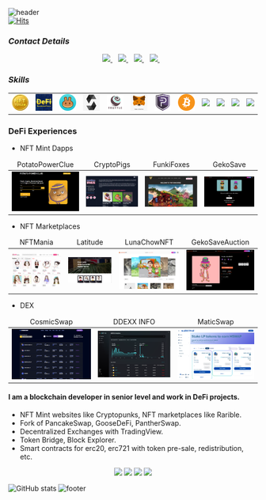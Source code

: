 ![header](https://capsule-render.vercel.app/api?type=wave&color=auto&height=300&section=header&text=Welcome%20&fontSize=90)       
[![Hits](https://hits.seeyoufarm.com/api/count/incr/badge.svg?url=https%3A%2F%2Fgithub.com%2Flizhming%2Fhit-counter)](https://github.com/lizhming)
### **_Contact Details_**
<p align='center'>
<a href="https://join.skype.com/">
  <img src="https://img.shields.io/badge/skype-%231DA1F3.svg?&style=for-the-badge&logo=skype&logoColor=white" />
</a>&nbsp;&nbsp;
<a href="https://discord.gg/">
  <img src="https://img.shields.io/badge/discord-%230077B5.svg?&style=for-the-badge&logo=discord&logoColor=white" />
</a>&nbsp;&nbsp;
<a href="mailto:josephchan0122@gmail.com">
  <img src="https://img.shields.io/badge/email me-%231DA1F3.svg?&style=for-the-badge&logo=gmail&logoColor=white" />
</a>&nbsp;&nbsp;
<a href="https://t.me/">
  <img src="https://img.shields.io/badge/telegram-%230077B5.svg?&style=for-the-badge&logo=telegram&logoColor=white" />
</a>&nbsp;&nbsp;
</p>

### **_Skills_**
<table>
  <tr>
      <td><img src="https://github.com/josephchan0122/josephchan0122/blob/main/icons/icon_nft.png?raw=true" width="200"></td>
      <td><img src="https://github.com/josephchan0122/josephchan0122/blob/main/icons/icon_defi.png?raw=true" width="200"></td>
      <td><img src="https://github.com/josephchan0122/josephchan0122/blob/main/icons/icon_pancake.png?raw=true" width="200"></td>
      <td><img src="https://github.com/josephchan0122/josephchan0122/blob/main/icons/icon_solidity.png?raw=true" width="200"></td>
      <td><img src="https://github.com/josephchan0122/josephchan0122/blob/main/icons/icon_truffle.png?raw=true" width="200"></td>
      <td><img src="https://github.com/josephchan0122/josephchan0122/blob/main/icons/icon_metamask.png?raw=true" width="200"></td>
      <td><img src="https://github.com/josephchan0122/josephchan0122/blob/main/icons/icon_pivx.png?raw=true" width="200"></td>
      <td><img src="https://github.com/josephchan0122/josephchan0122/blob/main/icons/icon_bitcoin.png?raw=true" width="200"></td>
      <td><img src="https://cdn.iconscout.com/icon/free/png-128/javascript-1174950.png" width="200"></td>
      <td><img src="https://cdn.iconscout.com/icon/free/png-128/node-1174925.png" width="200"></td>
      <td><img src="https://cdn.iconscout.com/icon/free/png-128/react-1175109.png" width="200"></td>
      <td><img src="https://cdn.iconscout.com/icon/free/png-128/vue-282497.png" width="200"></td>
  </tr>  
</table>

### DeFi Experiences
- NFT Mint Dapps
<table>
    <thead align="center">
        <tr>
            <td>PotatoPowerClue</td>
            <td>CryptoPigs</td>           
            <td>FunkiFoxes</td>
            <td>GekoSave</td>
        </tr>
    </thead>
    <tr>
        <td>
            <a href="https://mint.potatopower.club/">
                <img src="https://github.com/josephchan0122/josephchan0122/blob/main/projects/PotatoPowerClub.png?raw=true" width="200">
            </a>
        </td>
        <td>
            <a href="https://cryptopigs.one/#/">
                <img src="https://github.com/josephchan0122/josephchan0122/blob/main/projects/CryptoPig.png?raw=true" width="200">
            </a>
        </td> 
        <td>
            <a href="https://funkifoxes.com/">
                <img src="https://github.com/josephchan0122/josephchan0122/blob/main/projects/FunkiFoxes.png?raw=true" width="200">
            </a>
        </td>
        <td>
            <a href="https://gekosave.io/" target="_blank">
                <img src="https://github.com/josephchan0122/josephchan0122/blob/main/projects/GekoSave0.png?raw=true" width="200">
            </a>
        </td>                
    </tr>
</table>

- NFT Marketplaces
<table>
    <thead align="center">
        <tr>
            <td>NFTMania</td>
            <td>Latitude</td>
            <td>LunaChowNFT</td>
            <td>GekoSaveAuction</td>
        </tr>
    </thead>
    <tr>
        <td>
            <a href="https://nftmania.app/">
                <img src="https://github.com/josephchan0122/josephchan0122/blob/main/projects/nftmania.png?raw=true" width="200">
            </a>
        </td>        
        <td>
            <a href="https://latitud.art/">
                <img src="https://github.com/josephchan0122/josephchan0122/blob/main/projects/latitud.png?raw=true" width="200">
            </a>
        </td> 
        <td>
            <a href="https://lunachownft.com/">
                <img src="https://github.com/josephchan0122/josephchan0122/blob/main/projects/LunachowNFT.png?raw=true" width="200">
            </a>
        </td> 
        <td>
            <a href="https://gekosave.io/marketplace">
                <img src="https://github.com/josephchan0122/josephchan0122/blob/main/projects/GekoSave1.png?raw=true" width="200">
            </a>
        </td>     
    </tr>
</table>

- DEX
<table>
<thead align="center">
        <tr>
            <td>CosmicSwap</td>
            <td>DDEXX INFO</td>
            <td>MaticSwap</td>  
        </tr>
    </thead>
    <tr>
        <td>
            <a href="https://app.cosmicswap.finance/">
                <img src="https://github.com/josephchan0122/josephchan0122/blob/main/projects/cosmicswap.png?raw=true" width="200">
            </a>
        </td>          
        <td>
            <a href="http://analytics.ddexx.io">
                <img src="https://github.com/josephchan0122/josephchan0122/blob/main/projects/ddexinfo.png?raw=true" width="200">
            </a>
        </td>   
        <td>
            <a href="https://maticfront.web.app/farms">
                <img src="https://github.com/josephchan0122/josephchan0122/blob/main/projects/maticswap.png?raw=true" width="200">
            </a>
        </td> 
    </tr>  
</table>

#### I am a blockchain developer in senior level and work in DeFi projects.
- NFT Mint websites like Cryptopunks, NFT marketplaces like Rarible.
- Fork of PancakeSwap, GooseDeFi, PantherSwap.
- Decentralized Exchanges with TradingView.
- Token Bridge, Block Explorer.
- Smart contracts for erc20, erc721 with token pre-sale, redistribution, etc.
<!--
**josephchan0122/josephchan0122** is a ✨ _special_ ✨ repository because its `README.md` (this file) appears on your GitHub profile.

Here are some ideas to get you started:

- 🔭 I’m currently working on ...
- 🌱 I’m currently learning ...
- 👯 I’m looking to collaborate on ...
- 🤔 I’m looking for help with ...
- 💬 Ask me about ...
- 📫 How to reach me: ...
- 😄 Pronouns: ...
- ⚡ Fun fact: ...
-->

<p align="center">
   <img src="https://img.shields.io/badge/language-typescript-blue?style"/>
   <img src="https://img.shields.io/github/license/lizhming/productive-box"/>
   <img src="https://img.shields.io/github/stars/lizhming/productive-box"/>
   <img src="https://img.shields.io/github/forks/lizhming/productive-box"/>
</p>

![GitHub stats](https://github-readme-stats.vercel.app/api?username=josephchan0122&show_icons=true&theme=radical)
![footer](https://capsule-render.vercel.app/api?section=footer)

